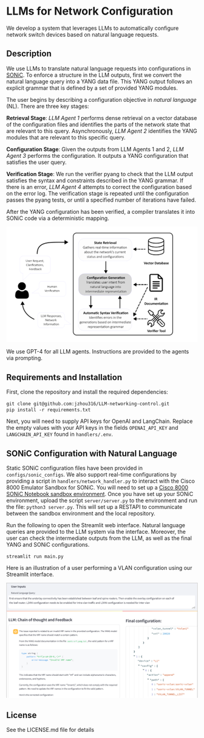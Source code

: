 # LLMs for Network Configuration

We develop a system that leverages LLMs to automatically configure network switch devices based on natural language requests. 

## Description

We use LLMs to translate natural language requests into configurations in [SONiC](https://sonicfoundation.dev/). To enforce a structure in the LLM outputs, first we convert the natural language query into a YANG data file. This YANG output follows an explicit grammar that is defined by a set of provided YANG modules. 

The user begins by describing a configuration objective in *natural language* (NL). There are three key stages:

**Retrieval Stage**: *LLM Agent 1* performs dense retrieval on a vector database of the configuration files and identifies the parts of the network state that are relevant to this query. Asynchronously, *LLM Agent 2* identifies the YANG modules that are relevant to this specific query.

**Configuration Stage**: Given the outputs from LLM Agents 1 and 2, *LLM Agent 3* performs the configuration. It outputs a YANG configuration that satisfies the user query.

**Verification Stage**: We run the verifier pyang to check that the LLM output satisfies the syntax and constraints described in the YANG grammar. If there is an error, *LLM Agent 4* attempts to correct the configuration based on the error log. The verification stage is repeated until the configuration passes the pyang tests, or until a specified number of iterations have failed.

After the YANG configuration has been verified, a compiler translates it into SONiC code via a deterministic mapping.

![llm_components](data/images/llm_components.png)

We use GPT-4 for all LLM agents. Instructions are provided to the agents via prompting. 

## Requirements and Installation

First, clone the repository and install the required dependencies:
```
git clone git@github.com:jzhou316/LLM-networking-control.git
pip install -r requirements.txt
```

Next, you will need to supply API keys for OpenAI and LangChain. Replace the empty values with your API keys in the fields `OPENAI_API_KEY` and `LANGCHAIN_API_KEY` found in `handlers/.env`. 

## SONiC Configuration with Natural Language

Static SONiC configuration files have been provided in `configs/sonic_configs`. We also support real-time configurations by providing a script in `handlers/network_handler.py` to interact with the Cisco 8000 Emulator Sandbox for SONiC. You will need to set up a [Cisco 8000 SONiC Notebook sandbox environment](https://devnetsandbox.cisco.com/DevNet). Once you have set up your SONiC environment, upload the script `server/server.py` to the environment and run the file: `python3 server.py`. This will set up a RESTAPI to communicate between the sandbox environment and the local repository. 

Run the following to open the Streamlit web interface. Natural language queries are provided to the LLM system via the interface. Moreover, the user can check the intermediate outputs from the LLM, as well as the final YANG and SONiC configurations.

```
streamlit run main.py
```
Here is an illustration of a user performing a VLAN configuration using our Streamlit interface. 

![visualization](data/images/visualization.png)

## License

See the LICENSE.md file for details
